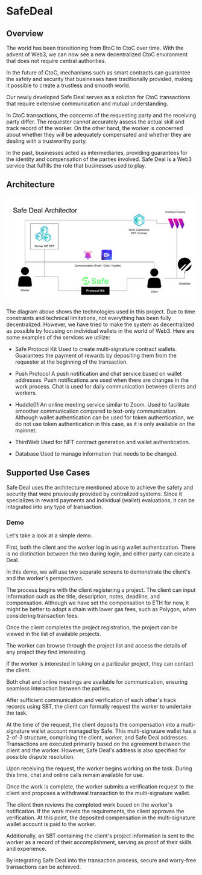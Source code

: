 # SafeDeal

## Overview

The world has been transitioning from BtoC to CtoC over time. With the advent of Web3, we can now see a new decentralized CtoC environment that does not require central authorities.

In the future of CtoC, mechanisms such as smart contracts can guarantee the safety and security that businesses have traditionally provided, making it possible to create a trustless and smooth world.

Our newly developed Safe Deal serves as a solution for CtoC transactions that require extensive communication and mutual understanding.

In CtoC transactions, the concerns of the requesting party and the receiving party differ. The requester cannot accurately assess the actual skill and track record of the worker. On the other hand, the worker is concerned about whether they will be adequately compensated and whether they are dealing with a trustworthy party.

In the past, businesses acted as intermediaries, providing guarantees for the identity and compensation of the parties involved. Safe Deal is a Web3 service that fulfills the role that businesses used to play.

## Architecture

![safe-deal-architector](/docs/image/safe-deal-architector.png)

The diagram above shows the technologies used in this project. Due to time constraints and technical limitations, not everything has been fully decentralized. However, we have tried to make the system as decentralized as possible by focusing on individual wallets in the world of Web3. Here are some examples of the services we utilize:

- Safe Protocol Kit
  Used to create multi-signature contract wallets.
  Guarantees the payment of rewards by depositing them from the requester at the beginning of the transaction.

- Push Protocol
  A push notification and chat service based on wallet addresses.
  Push notifications are used when there are changes in the work process.
  Chat is used for daily communication between clients and workers.

- Huddle01
  An online meeting service similar to Zoom.
  Used to facilitate smoother communication compared to text-only communication.
  Although wallet authentication can be used for token authentication, we do not use token authentication in this case, as it is only available on the mainnet.

- ThirdWeb
  Used for NFT contract generation and wallet authentication.

- Database
  Used to manage information that needs to be changed.

## Supported Use Cases

Safe Deal uses the architecture mentioned above to achieve the safety and security that were previously provided by centralized systems. Since it specializes in reward payments and individual (wallet) evaluations, it can be integrated into any type of transaction.

### Demo

Let's take a look at a simple demo.

First, both the client and the worker log in using wallet authentication. There is no distinction between the two during login, and either party can create a Deal.

In this demo, we will use two separate screens to demonstrate the client's and the worker's perspectives.

The process begins with the client registering a project. The client can input information such as the title, description, notes, deadline, and compensation. Although we have set the compensation to ETH for now, it might be better to adopt a chain with lower gas fees, such as Polygon, when considering transaction fees.

Once the client completes the project registration, the project can be viewed in the list of available projects.

The worker can browse through the project list and access the details of any project they find interesting.

If the worker is interested in taking on a particular project, they can contact the client.

Both chat and online meetings are available for communication, ensuring seamless interaction between the parties.

After sufficient communication and verification of each other's track records using SBT, the client can formally request the worker to undertake the task.

At the time of the request, the client deposits the compensation into a multi-signature wallet account managed by Safe. This multi-signature wallet has a 2-of-3 structure, comprising the client, worker, and Safe Deal addresses. Transactions are executed primarily based on the agreement between the client and the worker. However, Safe Deal's address is also specified for possible dispute resolution.

Upon receiving the request, the worker begins working on the task. During this time, chat and online calls remain available for use.

Once the work is complete, the worker submits a verification request to the client and proposes a withdrawal transaction to the multi-signature wallet.

The client then reviews the completed work based on the worker's notification. If the work meets the requirements, the client approves the verification. At this point, the deposited compensation in the multi-signature wallet account is paid to the worker.

Additionally, an SBT containing the client's project information is sent to the worker as a record of their accomplishment, serving as proof of their skills and experience.

By integrating Safe Deal into the transaction process, secure and worry-free transactions can be achieved.
